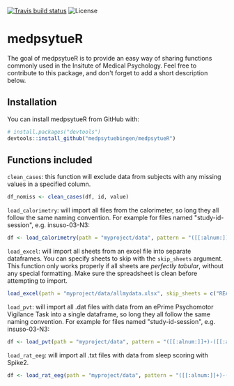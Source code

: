 [![Travis build status](https://img.shields.io/travis/medpsytuebingen/medpsytueR.svg?style=flat-square)](https://travis-ci.org/medpsytuebingen/medpsytueR)
![License](https://img.shields.io/badge/license-MIT-blue.svg?longCache=true&style=flat-square)

# medpsytueR

The goal of medpsytueR is to provide an easy way of sharing functions commonly
used in the Insitute of Medical Psychology. Feel free to contribute to this package,
and don't forget to add a short description below.

## Installation

You can install medpsytueR from GitHub with:


``` r
# install.packages("devtools")
devtools::install_github("medpsytuebingen/medpsytueR")
```

## Functions included

`clean_cases`: this function will exclude data from subjects with any missing values
in a specified column.

``` r
df_nomiss <- clean_cases(df, id, value)
```


`load_calorimetry`: will import all files from the calorimeter, so long they all
follow the same naming convention. For example for files named "study-id-session", e.g. insuso-03-N3:

``` r
df <- load_calorimetry(path = "myproject/data", pattern = "([[:alnum:]]+)-([[:digit:]]+)-([[:alnum:]]+)")
```


`load_excel`: will import all sheets from an excel file into separate dataframes. You can specify sheets to skip with the `skip_sheets` argument. This function only works properly if all sheets are _perfectly tabular_, without any special formatting. Make sure the
spreadsheet is clean before attempting to import.

``` r
load_excel(path = "myproject/data/allmydata.xlsx", skip_sheets = c("README", "intermediate_calc"))
```


`load_pvt`: will import all .dat files with data from an ePrime Psychomotor Vigilance Task into a single dataframe, so long they all follow the same naming convention. For example for files named "study-id-session", e.g. insuso-03-N3:

``` r
df <- load_pvt(path = "myproject/data", pattern = "([[:alnum:]]+)-([[:alnum:]]+)-([[:alnum:]]+)")
```


`load_rat_eeg`: will import all .txt files with data from sleep scoring with Spike2.

``` r
df <- load_rat_eeg(path = "myproject/data", pattern = "([[:alnum:]]+)-([[:alnum:]]+)-([[:alnum:]]+)")
```
